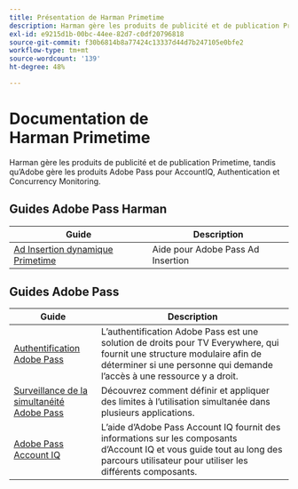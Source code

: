 ```yaml
---
title: Présentation de Harman Primetime
description: Harman gère les produits de publicité et de publication Primetime, tandis qu’Adobe gère les produits Adobe Pass pour AccountIQ, Authentication et Concurrency Monitoring.
exl-id: e9215d1b-00bc-44ee-82d7-c0df20796818
source-git-commit: f30b6814b8a77424c13337d44d7b247105e0bfe2
workflow-type: tm+mt
source-wordcount: '139'
ht-degree: 48%

---
```


# Documentation de Harman Primetime

<!--
NOTE: Don't change Primetime to Pass in this file. All the stuff that belongs to Harman is still Primetime.
-->

Harman gère les produits de publicité et de publication Primetime, tandis qu’Adobe gère les produits Adobe Pass pour AccountIQ, Authentication et Concurrency Monitoring.

## Guides Adobe Pass Harman

| Guide | Description |
|--- |--- |
| [Ad Insertion dynamique Primetime](https://experienceleague.adobe.com/docs/primetime/ad-insertion/home.html?lang=fr) | Aide pour Adobe Pass Ad Insertion |

## Guides Adobe Pass

| Guide | Description |
|--- |--- |
| [Authentification Adobe Pass](/help/authentication/home.md) | L’authentification Adobe Pass est une solution de droits pour TV Everywhere, qui fournit une structure modulaire afin de déterminer si une personne qui demande l’accès à une ressource y a droit. |
| [Surveillance de la simultanéité Adobe Pass](/help/concurrency-monitoring/cm-home.md) | Découvrez comment définir et appliquer des limites à l’utilisation simultanée dans plusieurs applications. |
| [Adobe Pass Account IQ](/help/accountiq/home.md) | L’aide d’Adobe Pass Account IQ fournit des informations sur les composants d’Account IQ et vous guide tout au long des parcours utilisateur pour utiliser les différents composants. |
